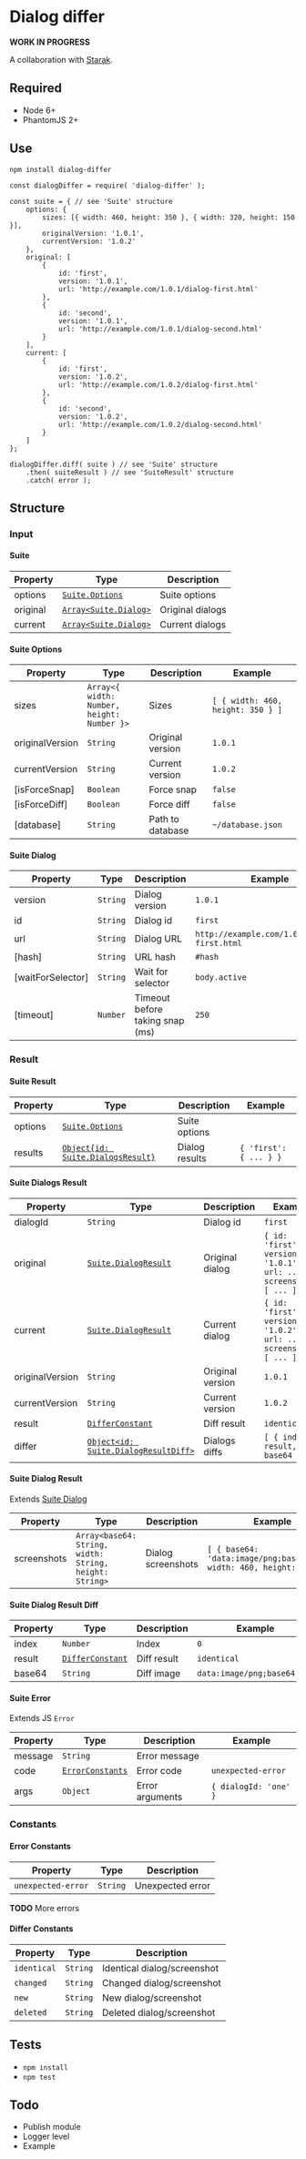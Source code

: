 # Dialog differ

__WORK IN PROGRESS__

A collaboration with [Starak](https://github.com/starak).

## Required

- Node 6+
- PhantomJS 2+

## Use

`npm install dialog-differ`

```
const dialogDiffer = require( 'dialog-differ' );

const suite = { // see 'Suite' structure
    options: {
        sizes: [{ width: 460, height: 350 }, { width: 320, height: 150 }],
        originalVersion: '1.0.1',
        currentVersion: '1.0.2'        
    },
    original: [
        {
            id: 'first',
            version: '1.0.1',
            url: 'http://example.com/1.0.1/dialog-first.html'
        },
        {
            id: 'second',
            version: '1.0.1',
            url: 'http://example.com/1.0.1/dialog-second.html'
        }
    ],
    current: [
        {
            id: 'first',
            version: '1.0.2',
            url: 'http://example.com/1.0.2/dialog-first.html'
        },
        {
            id: 'second',
            version: '1.0.2',
            url: 'http://example.com/1.0.2/dialog-second.html'
        }
    ]
};

dialogDiffer.diff( suite ) // see 'Suite' structure
    .then( suiteResult ) // see 'SuiteResult' structure
    .catch( error );
```

## Structure

### Input

#### Suite

| Property | Type | Description |
| --- | --- | --- |
| options | [`Suite.Options`](#suite-options) | Suite options |
| original | [`Array<Suite.Dialog>`](#suite-dialog) | Original dialogs |
| current | [`Array<Suite.Dialog>`](#suite-dialog) | Current dialogs |

#### Suite Options

| Property | Type | Description | Example |
| --- | --- | --- | --- |
| sizes | `Array<{ width: Number, height: Number }>` | Sizes | `[ { width: 460, height: 350 } ]`  | 
| originalVersion | `String` | Original version | `1.0.1` |
| currentVersion | `String` | Current version | `1.0.2`|
| \[isForceSnap] | `Boolean` | Force snap | `false`| 
| \[isForceDiff] | `Boolean` | Force diff | `false`| 
| \[database] | `String` | Path to database | `~/database.json`| 

#### Suite Dialog

| Property | Type | Description | Example |
| --- | --- | --- | --- |
| version | `String` | Dialog version | `1.0.1` |
| id | `String` | Dialog id | `first` |
| url | `String` | Dialog URL | `http://example.com/1.0.1/dialog-first.html` |
| \[hash] | `String` | URL hash | `#hash` |
| \[waitForSelector] | `String` | Wait for selector | `body.active` |
| \[timeout] | `Number` | Timeout before taking snap (ms) | `250` |

### Result

#### Suite Result

| Property | Type | Description | Example |
| --- | --- | --- | --- |
| options | [`Suite.Options`](#suite-options) | Suite options |
| results | [`Object{id: Suite.DialogsResult}`](#suite-dialogs-result) | Dialog results | `{ 'first': { ... } }` |

#### Suite Dialogs Result

| Property | Type | Description | Example |
| --- | --- | --- | --- |
| dialogId | `String` | Dialog id | `first` |
| original | [`Suite.DialogResult`](#suite-dialog-result) | Original dialog | `{ id: 'first', version: '1.0.1', url: ..., screenshots: [ ... ] }` |
| current | [`Suite.DialogResult`](#suite-dialog-result) | Current dialog | `{ id: 'first', version: '1.0.2', url: ..., screenshots: [ ... ] }` |
| originalVersion | `String` | Original version | `1.0.1` |
| currentVersion | `String` | Current version | `1.0.2` |
| result | [`DifferConstant`](#differ-constants) | Diff result | `identical` |
| differ | [`Object<id: Suite.DialogResultDiff>`](#suite-dialog-result-diff) | Dialogs diffs | `[ { index, result, base64 } ]` |

#### Suite Dialog Result

Extends [Suite Dialog](#suite-dialog)

| Property | Type | Description | Example |
| --- | --- | --- | --- |
| screenshots | `Array<base64: String, width: String, height: String>` | Dialog screenshots | `[ { base64: 'data:image/png;base64,...', width: 460, height: 350 } ]` |

#### Suite Dialog Result Diff

| Property | Type | Description | Example |
| --- | --- | --- | --- |
| index | `Number` | Index | `0` |
| result | [`DifferConstant`](#differ-constants) | Diff result | `identical` |
| base64 | `String` | Diff image | `data:image/png;base64,...` |

#### Suite Error

Extends JS `Error`

| Property | Type | Description | Example |
| --- | --- | --- | --- |
| message | `String` | Error message |
| code | [`ErrorConstants`](#error-constants) | Error code | `unexpected-error` |
| args | `Object` | Error arguments | `{ dialogId: 'one' }` |

### Constants

#### Error Constants

| Property | Type | Description |
| --- | --- | --- |
| `unexpected-error` | `String` | Unexpected error |

**TODO** More errors

#### Differ Constants

| Property | Type | Description |
| --- | --- | --- |
| `identical` | `String` | Identical dialog/screenshot |
| `changed` | `String` | Changed dialog/screenshot |
| `new` | `String` | New dialog/screenshot |
| `deleted` | `String` | Deleted dialog/screenshot |

## Tests

- `npm install`
- `npm test`

## Todo

- Publish module
- Logger level
- Example